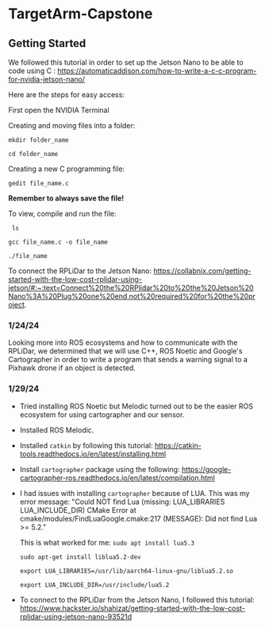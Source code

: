 # TargetArm-Capstone

## Getting Started
We followed this tutorial in order to set up the Jetson Nano to be able to code using C : https://automaticaddison.com/how-to-write-a-c-c-program-for-nvidia-jetson-nano/ 

Here are the steps for easy access:

First open the NVIDIA Terminal


Creating and moving files into a folder:

```mkdir folder_name ```


```cd folder_name```


Creating a new C programming file:

``` gedit file_name.c ```

**Remember to always save the file!**

To view, compile and run the file:

``` ls```


``` gcc file_name.c -o file_name ```


``` ./file_name ```

To connect the RPLiDar to the Jetson Nano: https://collabnix.com/getting-started-with-the-low-cost-rplidar-using-jetson/#:~:text=Connect%20the%20RPlidar%20to%20the%20Jetson%20Nano%3A%20Plug%20one%20end,not%20required%20for%20the%20project.


### 1/24/24
Looking more into ROS ecosystems and how to communicate with the RPLiDar, we determined that we will use C++, ROS Noetic and Google's Cartographer in order to write a program that sends a warning signal to a Pixhawk drone if an object is detected. 

### 1/29/24
- Tried installing ROS Noetic but Melodic turned out to be the easier ROS ecosystem for using cartographer and our sensor.
- Installed ROS Melodic.
- Installed ```catkin``` by following this tutorial: https://catkin-tools.readthedocs.io/en/latest/installing.html
- Install ```cartographer``` package using the following: https://google-cartographer-ros.readthedocs.io/en/latest/compilation.html
- I had issues with installing ```cartographer``` because of LUA. This was my error message:
  "Could NOT find Lua (missing: LUA_LIBRARIES LUA_INCLUDE_DIR) CMake Error at cmake/modules/FindLuaGoogle.cmake:217 (MESSAGE):
  Did not find Lua >= 5.2."

  This is what worked for me:
  ```sudo apt install lua5.3```

  ```sudo apt-get install liblua5.2-dev```

  ```export LUA_LIBRARIES=/usr/lib/aarch64-linux-gnu/liblua5.2.so```
  
  ```export LUA_INCLUDE_DIR=/usr/include/lua5.2```
  
- To connect to the RPLiDar from the Jetson Nano, I followed this tutorial: https://www.hackster.io/shahizat/getting-started-with-the-low-cost-rplidar-using-jetson-nano-93521d
